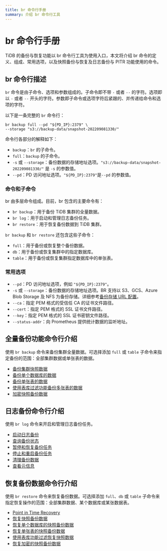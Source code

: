 ```yaml
---
title: br 命令行手册
summary: 介绍 br 命令行工具
---
```


# br 命令行手册

TiDB 的备份与恢复功能以 br 命令行工具为使用入口，本文将介绍 br 命令的定义、组成、常用选项，以及快照备份与恢复及日志备份与 PITR 功能使用的命令。

## br 命令行描述

`br` 命令是由子命令、选项和参数组成的。子命令即不带 `-` 或者 `--` 的字符。选项即以 `-` 或者 `--` 开头的字符。参数即子命令或选项字符后紧跟的、并传递给命令和选项的字符。

以下是一条完整的 `br` 命令行：

```shell
br backup full --pd "${PD_IP}:2379" \
--storage "s3://backup-data/snapshot-202209081330/"
```

命令行各部分的解释如下：

* `backup`：`br` 的子命令。
* `full`：`backup` 的子命令。
* `-s` 或 `--storage`：备份数据的存储地址选项。`"s3://backup-data/snapshot-202209081330/"` 是 `-s` 的参数值。
* `--pd`：PD 访问地址选项。`"${PD_IP}:2379"`是`--pd` 的参数值。

### 命令和子命令

br 由多层命令组成。目前，br 包含的主要命令有：

* `br backup`：用于备份 TiDB 集群的全量数据。
* `br log`：用于启动和管理日志备份任务。
* `br restore`：用于恢复备份数据到 TiDB 集群。

`br backup` 和 `br restore`  还包含这些子命令：

* `full`：用于备份或恢复整个备份数据。
* `db`：用于备份或恢复集群中的指定数据库。
* `table`：用于备份或恢复集群指定数据库中的单张表。

### 常用选项

* `--pd`：PD 访问地址选项，例如 `"${PD_IP}:2379"`。
* `-s` 或 `--storage`：备份数据的存储地址选项。BR 支持以 S3、GCS、Azure Blob Storage 及 NFS 为备份存储。详细参考[备份存储 URL 配置](/br/backup-and-restore-storages.md#url-格式)。
* `--ca`：指定 PEM 格式的受信任 CA 的证书文件路径。
* `--cert`：指定 PEM 格式的 SSL 证书文件路径。
* `--key`：指定 PEM 格式的 SSL 证书密钥文件路径。
* `--status-addr`：向 Prometheus 提供统计数据的监听地址。

## 全量备份功能命令行介绍

使用 `br backup` 命令来备份集群全量数据。可选择添加 `full` 或 `table` 子命令来指定备份的范围：全部集群数据或单张表的数据。

- [备份集群快照数据](/br/br-snapshot-manual.md#备份集群快照)
- [备份单个数据库的数据](/br/br-snapshot-manual.md#备份单个数据库的数据)
- [备份单张表的数据](/br/br-snapshot-manual.md#备份单张表的数据)
- [使用表库过滤功能备份多张表的数据](/br/br-snapshot-manual.md#使用表库过滤功能备份多张表的数据)
- [加密快照备份数据](/br/backup-and-restore-storages.md#存储服务端加密)

## 日志备份命令行介绍

使用 `br log` 命令来开启和管理日志备份任务。

- [启动日志备份](/br/br-pitr-manual.md#启动日志备份)
- [查询备份状态](/br/br-pitr-manual.md#查询日志备份任务)
- [暂停和恢复备份任务](/br/br-pitr-manual.md#暂停和恢复日志备份任务)
- [停止和重启备份任务](/br/br-pitr-manual.md#停止和重启日志备份任务)
- [清理备份数据](/br/br-pitr-manual.md#清理日志备份数据)
- [查看元信息](/br/br-pitr-manual.md#查看备份数据元信息)

## 恢复备份数据命令行介绍

使用 `br restore` 命令来恢复备份数据。可选择添加 `full`、`db` 或 `table` 子命令来指定恢复操作的范围：全部集群数据、某个数据库或某张数据表。

- [Point in Time Recovery](/br/br-pitr-manual.md#恢复到指定时间点-pitr)
- [恢复快照备份数据](/br/br-snapshot-manual.md#恢复快照备份数据)
- [恢复单个数据库的快照备份数据](/br/br-snapshot-manual.md#恢复单个数据库的数据)
- [恢复单张表的快照备份数据](/br/br-snapshot-manual.md#恢复单张表的数据)
- [使用表库功能过滤恢复快照数据](/br/br-snapshot-manual.md#使用表库功能过滤恢复数据)
- [恢复加密的快照备份数据](/br/br-snapshot-manual.md#恢复加密的备份数据)

